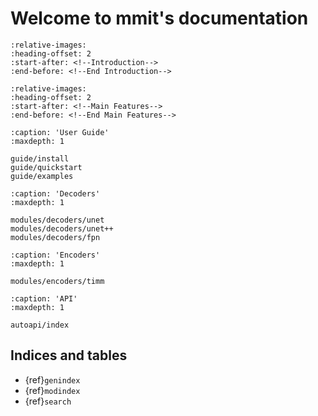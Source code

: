 # Welcome to mmit's documentation

```{include} ../../README.md
:relative-images:
:heading-offset: 2
:start-after: <!--Introduction-->
:end-before: <!--End Introduction-->
```

```{include} ../../README.md
:relative-images:
:heading-offset: 2
:start-after: <!--Main Features-->
:end-before: <!--End Main Features-->
```

```{toctree}
:caption: 'User Guide'
:maxdepth: 1

guide/install
guide/quickstart
guide/examples
```

```{toctree}
:caption: 'Decoders'
:maxdepth: 1

modules/decoders/unet
modules/decoders/unet++
modules/decoders/fpn
```

```{toctree}
:caption: 'Encoders'
:maxdepth: 1

modules/encoders/timm
```

```{toctree}
:caption: 'API'
:maxdepth: 1

autoapi/index
```

## Indices and tables

- {ref}`genindex`
- {ref}`modindex`
- {ref}`search`
